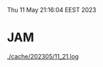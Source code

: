 Thu 11 May 21:16:04 EEST 2023
# JAM
<a href='./cache/202305/11_21.log'>./cache/202305/11_21.log</a>
